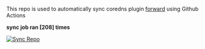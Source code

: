 This repo is used to automatically sync coredns plugin [forward](https://github.com/QZLin/forward) using Github Actions

**sync job ran [208] times**

[![Sync Repo](https://github.com/QZLin/coredns-extract/actions/workflows/sync.yaml/badge.svg)](https://github.com/QZLin/coredns-extract/actions/workflows/sync.yaml)
